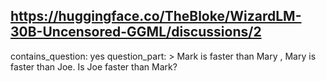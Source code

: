 ## https://huggingface.co/TheBloke/WizardLM-30B-Uncensored-GGML/discussions/2

contains_question: yes
question_part: > Mark is faster than Mary , Mary is faster than Joe. Is Joe faster than Mark?